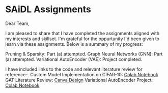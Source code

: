 # SAiDL Assignments
Dear Team, 

I am pleased to share that I have completed the assignments aligned with my interests and skillset. I'm grateful for the oppurtunity I'd been given to learn via these assignments. Below is a summary of my progress:

Pruning & Sparsity: Part (a) attempted.
Graph Neural Networks (GNN): Part (a) attempted.
Variational AutoEncoder (VAE): Project completed.

I have included links to the code and relevant literature review for reference:-
Custom Model Implementation on CIFAR-10: [Colab Notebook](https://drive.google.com/file/u/1/d/1AHQeGfyeZUsBXNPaFhUXSZM-Dw3XGjS-/view?usp=sharing)
GAT Literature Review: [Canva Design](https://www.canva.com/design/DAGV53KpQVI/l7wDLCjLg4uXQcWsYAKQ2Q/view?utm_content=DAGV53KpQVI&utm_campaign=designshare&utm_medium=link&utm_source=editor)
Variational AutoEncoder Project: [Colab Notebook](https://colab.research.google.com/drive/16jhNWj1-w3VgRMeEhjckDRBI1gnJiBZD?usp=sharing)
